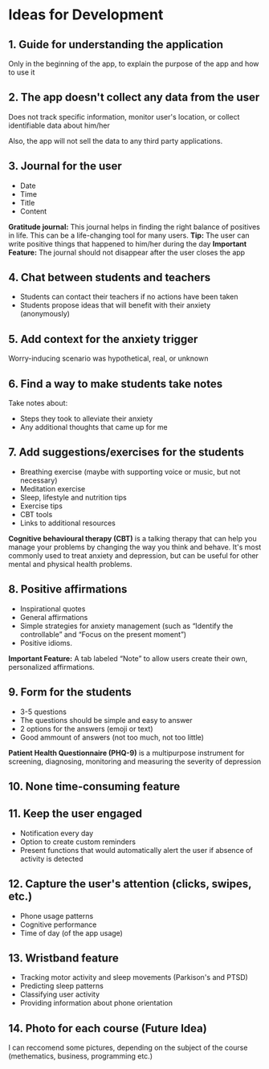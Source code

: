 # Ideas for Development

## 1. Guide for understanding the application
Only in the beginning of the app, to explain the purpose of the app and how to use it
## 2. The app doesn't collect any data from the user
Does not track specific information, monitor user's location, or collect identifiable data about him/her

Also, the app will not sell the data to any third party applications.
## 3. Journal for the user
- Date
- Time
- Title
- Content

**Gratitude journal:** This journal helps in finding the right balance of positives in life. This can be a life-changing tool for many users.
**Tip:** The user can write positive things that happened to him/her during the day
**Important Feature:** The journal should not disappear after the user closes the app
## 4. Chat between students and teachers
- Students can contact their teachers if no actions have been taken
- Students propose ideas that will benefit with their anxiety (anonymously)
## 5. Add context for the anxiety trigger
Worry-inducing scenario was hypothetical, real, or unknown
## 6. Find a way to make students take notes
Take notes about:
- Steps they took to alleviate their anxiety
- Any additional thoughts that came up for me
## 7. Add suggestions/exercises for the students
- Breathing exercise (maybe with supporting voice or music, but not necessary)
- Meditation exercise
- Sleep, lifestyle and nutrition tips
- Exercise tips
- CBT tools
- Links to additional resources

**Cognitive behavioural therapy (CBT)** is a talking therapy that can help you manage your problems by changing the way you think and behave. It's most commonly used to treat anxiety and depression, but can be useful for other mental and physical health problems.
## 8. Positive affirmations
- Inspirational quotes
- General affirmations
- Simple strategies for anxiety management (such as “Identify the controllable” and “Focus on the present moment”)
- Positive idioms.

**Important Feature:** A tab labeled “Note” to allow users create their own, personalized affirmations.
## 9. Form for the students
- 3-5 questions
- The questions should be simple and easy to answer
- 2 options for the answers (emoji or text)
- Good ammount of answers (not too much, not too little)

**Patient Health Questionnaire (PHQ-9)** is a multipurpose instrument for screening, diagnosing, monitoring and measuring the severity of depression
## 10. None time-consuming feature

## 11. Keep the user engaged
- Notification every day
- Option to create custom reminders
- Present functions that would automatically alert the user if absence of activity is detected
## 12. Capture the user's attention (clicks, swipes, etc.)
- Phone usage patterns
- Cognitive performance
- Time of day (of the app usage)
## 13. Wristband feature
- Tracking motor activity and sleep movements (Parkison's and PTSD)
- Predicting sleep patterns
- Classifying user activity
- Providing information about phone orientation
## 14. Photo for each course (Future Idea)
I can reccomend some pictures, depending on the subject of the course (methematics, business, programming etc.)